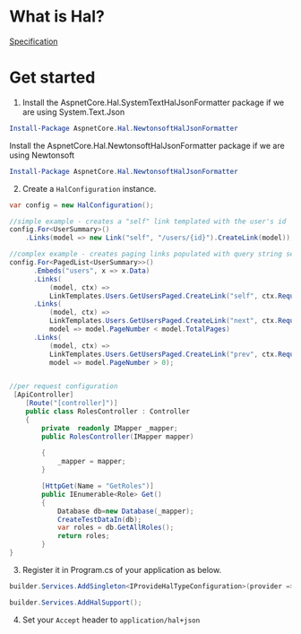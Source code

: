 What is Hal?
===========
[Specification](http://stateless.co/hal_specification.html)


Get started
=============
1) Install the AspnetCore.Hal.SystemTextHalJsonFormatter package if we are using System.Text.Json 
```powershell
Install-Package AspnetCore.Hal.NewtonsoftHalJsonFormatter
```
   Install the AspnetCore.Hal.NewtonsoftHalJsonFormatter package if we are using Newtonsoft  

```powershell
Install-Package AspnetCore.Hal.NewtonsoftHalJsonFormatter
```






2) Create a `HalConfiguration` instance.
```csharp
var config = new HalConfiguration();

//simple example - creates a "self" link templated with the user's id
config.For<UserSummary>()
    .Links(model => new Link("self", "/users/{id}").CreateLink(model));

//complex example - creates paging links populated with query string search terms
config.For<PagedList<UserSummary>>()
      .Embeds("users", x => x.Data)
      .Links(
          (model, ctx) =>
          LinkTemplates.Users.GetUsersPaged.CreateLink("self", ctx.Request.Query, new { blah = "123" }))
      .Links(
          (model, ctx) =>
          LinkTemplates.Users.GetUsersPaged.CreateLink("next", ctx.Request.Query, new { page = model.PageNumber + 1 }),
          model => model.PageNumber < model.TotalPages)
      .Links(
          (model, ctx) =>
          LinkTemplates.Users.GetUsersPaged.CreateLink("prev", ctx.Request.Query, new { page = model.PageNumber - 1 }),
          model => model.PageNumber > 0);


//per request configuration
 [ApiController]
    [Route("[controller]")]
    public class RolesController : Controller
    {
        private  readonly IMapper _mapper;    
        public RolesController(IMapper mapper) 
        
        {
            _mapper = mapper;
        }

        [HttpGet(Name = "GetRoles")]
        public IEnumerable<Role> Get()
        {
            Database db=new Database(_mapper);   
            CreateTestDataIn(db);
            var roles = db.GetAllRoles();
            return roles;
        }
}
```

3) Register it in Program.cs of your application as below.
```csharp
builder.Services.AddSingleton<IProvideHalTypeConfiguration>(provider => Halconfig.HypermediaConfiguration());

builder.Services.AddHalSupport();
```

4) Set your `Accept` header to `application/hal+json`

